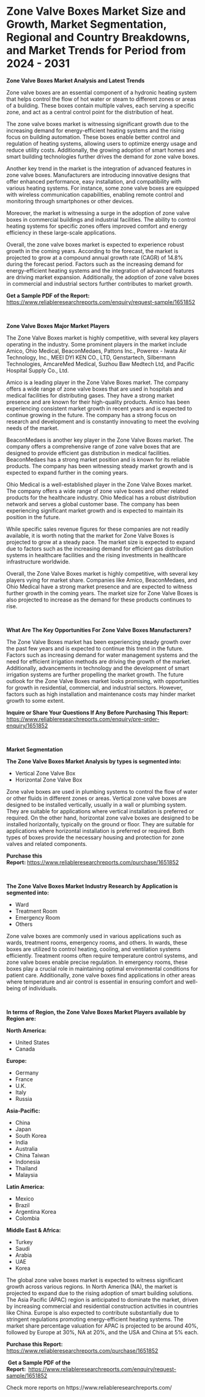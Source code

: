 <p><h1>Zone Valve Boxes Market Size and Growth, Market Segmentation, Regional and Country Breakdowns, and Market Trends for Period from 2024 -  2031</h1></p><p><strong>Zone Valve Boxes Market Analysis and Latest Trends</strong></p>
<p><p>Zone valve boxes are an essential component of a hydronic heating system that helps control the flow of hot water or steam to different zones or areas of a building. These boxes contain multiple valves, each serving a specific zone, and act as a central control point for the distribution of heat.</p><p>The zone valve boxes market is witnessing significant growth due to the increasing demand for energy-efficient heating systems and the rising focus on building automation. These boxes enable better control and regulation of heating systems, allowing users to optimize energy usage and reduce utility costs. Additionally, the growing adoption of smart homes and smart building technologies further drives the demand for zone valve boxes.</p><p>Another key trend in the market is the integration of advanced features in zone valve boxes. Manufacturers are introducing innovative designs that offer enhanced performance, easy installation, and compatibility with various heating systems. For instance, some zone valve boxes are equipped with wireless communication capabilities, enabling remote control and monitoring through smartphones or other devices.</p><p>Moreover, the market is witnessing a surge in the adoption of zone valve boxes in commercial buildings and industrial facilities. The ability to control heating systems for specific zones offers improved comfort and energy efficiency in these large-scale applications.</p><p>Overall, the zone valve boxes market is expected to experience robust growth in the coming years. According to the forecast, the market is projected to grow at a compound annual growth rate (CAGR) of 14.8% during the forecast period. Factors such as the increasing demand for energy-efficient heating systems and the integration of advanced features are driving market expansion. Additionally, the adoption of zone valve boxes in commercial and industrial sectors further contributes to market growth.</p></p>
<p><strong>Get a Sample PDF of the Report:&nbsp;</strong> <a href="https://www.reliableresearchreports.com/enquiry/request-sample/1651852">https://www.reliableresearchreports.com/enquiry/request-sample/1651852</a></p>
<p>&nbsp;</p>
<p><strong>Zone Valve Boxes Major Market Players</strong></p>
<p><p>The Zone Valve Boxes market is highly competitive, with several key players operating in the industry. Some prominent players in the market include Amico, Ohio Medical, BeaconMedaes, Pattons Inc., Powerex - Iwata Air Technology, Inc., MEEI DYI KEN CO., LTD, Genstartech, Silbermann Technologies, AmcareMed Medical, Suzhou Baw Medtech Ltd, and Pacific Hospital Supply Co., Ltd.</p><p>Amico is a leading player in the Zone Valve Boxes market. The company offers a wide range of zone valve boxes that are used in hospitals and medical facilities for distributing gases. They have a strong market presence and are known for their high-quality products. Amico has been experiencing consistent market growth in recent years and is expected to continue growing in the future. The company has a strong focus on research and development and is constantly innovating to meet the evolving needs of the market.</p><p>BeaconMedaes is another key player in the Zone Valve Boxes market. The company offers a comprehensive range of zone valve boxes that are designed to provide efficient gas distribution in medical facilities. BeaconMedaes has a strong market position and is known for its reliable products. The company has been witnessing steady market growth and is expected to expand further in the coming years.</p><p>Ohio Medical is a well-established player in the Zone Valve Boxes market. The company offers a wide range of zone valve boxes and other related products for the healthcare industry. Ohio Medical has a robust distribution network and serves a global customer base. The company has been experiencing significant market growth and is expected to maintain its position in the future.</p><p>While specific sales revenue figures for these companies are not readily available, it is worth noting that the market for Zone Valve Boxes is projected to grow at a steady pace. The market size is expected to expand due to factors such as the increasing demand for efficient gas distribution systems in healthcare facilities and the rising investments in healthcare infrastructure worldwide.</p><p>Overall, the Zone Valve Boxes market is highly competitive, with several key players vying for market share. Companies like Amico, BeaconMedaes, and Ohio Medical have a strong market presence and are expected to witness further growth in the coming years. The market size for Zone Valve Boxes is also projected to increase as the demand for these products continues to rise.</p></p>
<p>&nbsp;</p>
<p><strong>What Are The Key Opportunities For Zone Valve Boxes Manufacturers?</strong></p>
<p><p>The Zone Valve Boxes market has been experiencing steady growth over the past few years and is expected to continue this trend in the future. Factors such as increasing demand for water management systems and the need for efficient irrigation methods are driving the growth of the market. Additionally, advancements in technology and the development of smart irrigation systems are further propelling the market growth. The future outlook for the Zone Valve Boxes market looks promising, with opportunities for growth in residential, commercial, and industrial sectors. However, factors such as high installation and maintenance costs may hinder market growth to some extent.</p></p>
<p><strong>Inquire or Share Your Questions If Any Before Purchasing This Report:</strong> <a href="https://www.reliableresearchreports.com/enquiry/pre-order-enquiry/1651852">https://www.reliableresearchreports.com/enquiry/pre-order-enquiry/1651852</a></p>
<p>&nbsp;</p>
<p><strong>Market Segmentation</strong></p>
<p><strong>The Zone Valve Boxes Market Analysis by types is segmented into:</strong></p>
<p><ul><li>Vertical Zone Valve Box</li><li>Horizontal Zone Valve Box</li></ul></p>
<p><p>Zone valve boxes are used in plumbing systems to control the flow of water or other fluids in different zones or areas. Vertical zone valve boxes are designed to be installed vertically, usually in a wall or plumbing system. They are suitable for applications where vertical installation is preferred or required. On the other hand, horizontal zone valve boxes are designed to be installed horizontally, typically on the ground or floor. They are suitable for applications where horizontal installation is preferred or required. Both types of boxes provide the necessary housing and protection for zone valves and related components.</p></p>
<p><strong>Purchase this Report:&nbsp;</strong><a href="https://www.reliableresearchreports.com/purchase/1651852">https://www.reliableresearchreports.com/purchase/1651852</a></p>
<p>&nbsp;</p>
<p><strong>The Zone Valve Boxes Market Industry Research by Application is segmented into:</strong></p>
<p><ul><li>Ward</li><li>Treatment Room</li><li>Emergency Room</li><li>Others</li></ul></p>
<p><p>Zone valve boxes are commonly used in various applications such as wards, treatment rooms, emergency rooms, and others. In wards, these boxes are utilized to control heating, cooling, and ventilation systems efficiently. Treatment rooms often require temperature control systems, and zone valve boxes enable precise regulation. In emergency rooms, these boxes play a crucial role in maintaining optimal environmental conditions for patient care. Additionally, zone valve boxes find applications in other areas where temperature and air control is essential in ensuring comfort and well-being of individuals.</p></p>
<p>&nbsp;</p>
<p><strong>In terms of Region, the Zone Valve Boxes Market Players available by Region are:</strong></p>
<p>
    <p> <strong> North America: </strong>
        <ul>
            <li>United States</li>
            <li>Canada</li>
        </ul>
        </p> 
    <p> <strong> Europe: </strong>
        <ul>
            <li>Germany</li>
            <li>France</li>
            <li>U.K.</li>
            <li>Italy</li>
            <li>Russia</li>
        </ul>
        </p> 
    <p> <strong> Asia-Pacific: </strong>
        <ul>
            <li>China</li>
            <li>Japan</li>
            <li>South Korea</li>
            <li>India</li>
            <li>Australia</li>
            <li>China Taiwan</li>
            <li>Indonesia</li>
            <li>Thailand</li>
            <li>Malaysia</li>
        </ul>
        </p> 
    <p> <strong> Latin America: </strong>
        <ul>
            <li>Mexico</li>
            <li>Brazil</li>
            <li>Argentina Korea</li>
            <li>Colombia</li>
        </ul>
        </p> 
    <p> <strong> Middle East & Africa: </strong>
        <ul>
            <li>Turkey</li>
            <li>Saudi</li>
            <li>Arabia</li>
            <li>UAE</li>
            <li>Korea</li>
        </ul>
    </p>
    </p>
<p><p>The global zone valve boxes market is expected to witness significant growth across various regions. In North America (NA), the market is projected to expand due to the rising adoption of smart building solutions. The Asia Pacific (APAC) region is anticipated to dominate the market, driven by increasing commercial and residential construction activities in countries like China. Europe is also expected to contribute substantially due to stringent regulations promoting energy-efficient heating systems. The market share percentage valuation for APAC is projected to be around 40%, followed by Europe at 30%, NA at 20%, and the USA and China at 5% each.</p></p>
<p><strong>Purchase this Report: </strong><a href="https://www.reliableresearchreports.com/purchase/1651852">https://www.reliableresearchreports.com/purchase/1651852</a></p>
<p>&nbsp;<strong>Get a Sample PDF of the Report:&nbsp;&nbsp;</strong><a href="https://www.reliableresearchreports.com/enquiry/request-sample/1651852">https://www.reliableresearchreports.com/enquiry/request-sample/1651852</a></p>
<p><strong></strong></p>
<p>Check more reports on https://www.reliableresearchreports.com/</p>